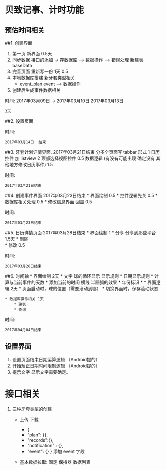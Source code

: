 # 贝致记事、计时功能


## 预估时间相关
##1. 创建界面
1. 第一页 新界面 0.5天
2. 同步数据 接口的添加 -> 存数据库 —> 数据操作 —> 错误处理   新建表 baseData
3. 完善页面 重新写一份 1天 0.5
4. 本地数据库搭建 新牙套类型相关 
	* event_plan  event   —> 数据操作
5. 创建后生成事件数据相关

时间: 2017年03月09日 -> 2017年03月10日    2017年03月13日
	
	3天	
	
##2. 设置页面

时间: 
	
	2017年03月14日  结束


##3. 牙套计划详情界面.   2017年03月21日结束
	分多个页面写 tabbar 形式  1
	日历控件 加 listview 2
	顶部选择视图控件 0.5
	数据逻辑 (有没有可能出现  确定没有 其他地方修改日历事件) 1.5
	
	
时间: 
	
	2017年03月21日结束  
		
##4. 创建事件界面   2017年03月23日结束
	*  界面绘制  0.5
	*  控件逻辑先关 0.5
	*  数据库相关处理 0.5
	*  修改信息界面 回显 0.5

	
时间: 
	
	2017年03月23日结束  

##5. 日历详情页面  2017年03月28日结束
	* 界面绘制  1
	* 分享  分享到那些平台 1.5天
	* 删除  
	* 修改 0.5

时间: 
	
	2017年03月28日结束

##6. 时间轴 
	* 界面绘制 2天
		* 文字 球的循环显示 显示规则
		* 日期显示规则
		* 计算与当前事件的天数
		* 添加当前的时间 横线 半圆弧的效果
		* 年份标识
		* 
	* 界面逻辑 2天
		* 页面启动时，球的位置（需要滚动到哪）
		* 切换界面时，保存滚动状态

	* 数据库操作相关 1天
		* 建表
		* 查询


时间: 
	
	2017年04月04日结束








## 设置界面

1. 设置页面结束日期运算逻辑 （Android提的）
2. 开始矫正日期时间限制逻辑 （Android提的）
3. 提示文字 显示文字需要确定。
	
	
	
# 接口相关
1. 三种牙套类型的创建
	* 上传    下载   
		* {
		* "plan": {},
		* "records":{},
		* "notification" : {},
		* "event": {}  }  添加 event 字段 
		
	* 基本数据拉取: 固定 保持器 数据列表


<!--## 需求相关

1. 三种牙套类型 
	* 隐形牙套 已经做好
	* 固定牙套 
	* 保持器
		* 排列方式（5s 展现形式 ）

2. 固定牙套 保持器 只有两个创建界面（通用） 隐形牙套有三个创建界面
	* 下拉控件调整
	* 创建界面的接口（新借口 还是 老接口（参数不一样））
	* 选择时间控件 规则
		* 时间范围
		* 展示格式
		* 动画时间-->
	